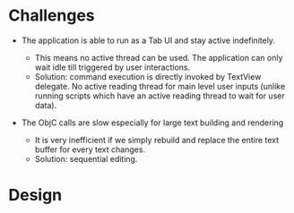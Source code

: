 # Challenges

* The application is able to run as a Tab UI and stay active indefinitely.
    - This means no active thread can be used. The application can only wait
      idle till triggered by user interactions.
    - Solution: command execution is directly invoked by TextView delegate.
      No active reading thread for main level user inputs (unlike running
      scripts which have an active reading thread to wait for user data).

* The ObjC calls are slow especially for large text building and rendering
    - It is very inefficient if we simply rebuild and replace the entire text
      buffer for every text changes.
    - Solution: sequential editing.


# Design
